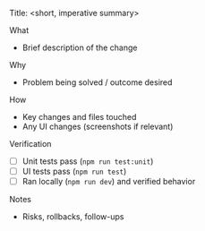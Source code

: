 Title: <short, imperative summary>

What
- Brief description of the change

Why
- Problem being solved / outcome desired

How
- Key changes and files touched
- Any UI changes (screenshots if relevant)

Verification
- [ ] Unit tests pass (`npm run test:unit`)
- [ ] UI tests pass (`npm run test`)
- [ ] Ran locally (`npm run dev`) and verified behavior

Notes
- Risks, rollbacks, follow-ups

